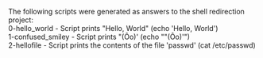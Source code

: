 The following scripts were generated as answers to the shell redirection project:  
0-hello_world - Script prints "Hello, World" (echo 'Hello, World')  
1-confused_smiley - Script prints "(Ôo)' (echo "\"(Ôo)'")  
2-hellofile - Script prints the contents of the file 'passwd' (cat /etc/passwd)  
